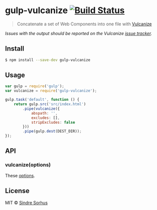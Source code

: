 # gulp-vulcanize [![Build Status](https://travis-ci.org/sindresorhus/gulp-vulcanize.svg?branch=master)](https://travis-ci.org/sindresorhus/gulp-vulcanize)

> Concatenate a set of Web Components into one file with [Vulcanize](https://github.com/Polymer/vulcanize)

*Issues with the output should be reported on the Vulcanize [issue tracker](https://github.com/Polymer/vulcanize/issues).*


## Install

```sh
$ npm install --save-dev gulp-vulcanize
```


## Usage

```js
var gulp = require('gulp');
var vulcanize = require('gulp-vulcanize');

gulp.task('default', function () {
	return gulp.src('src/index.html')
		.pipe(vulcanize({
			abspath: '',
			excludes: [],
			stripExcludes: false
		}))
		.pipe(gulp.dest(DEST_DIR));
});
```


## API

### vulcanize(options)

These [options](https://github.com/Polymer/vulcanize/tree/v1.0.0#using-vulcanize-programmatically).


## License

MIT © [Sindre Sorhus](http://sindresorhus.com)
